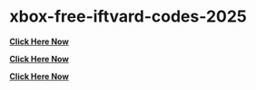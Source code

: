 # xbox-free-iftvard-codes-2025



**[Click Here Now](https://smrturl.co/a/sb0b5b60693/3956?s1=uyyyyyy)**

**[Click Here Now](https://smrturl.co/a/sb0b5b60693/3956?s1=uyyyyyy)**

**[Click Here Now](https://smrturl.co/a/sb0b5b60693/3956?s1=uyyyyyy)**
